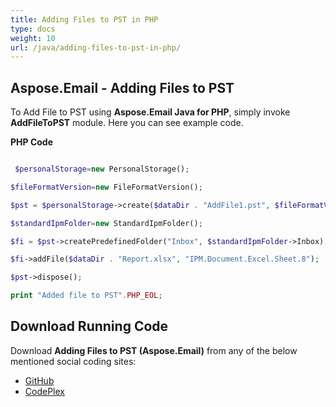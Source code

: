 ```yaml
---
title: Adding Files to PST in PHP
type: docs
weight: 10
url: /java/adding-files-to-pst-in-php/
---
```


## **Aspose.Email - Adding Files to PST**
To Add File to PST using **Aspose.Email Java for PHP**, simply invoke **AddFileToPST** module. Here you can see example code.

**PHP Code**

``` php

 $personalStorage=new PersonalStorage();

$fileFormatVersion=new FileFormatVersion();

$pst = $personalStorage->create($dataDir . "AddFile1.pst", $fileFormatVersion->Unicode);

$standardIpmFolder=new StandardIpmFolder();

$fi = $pst->createPredefinedFolder("Inbox", $standardIpmFolder->Inbox);

$fi->addFile($dataDir . "Report.xlsx", "IPM.Document.Excel.Sheet.8");

$pst->dispose();

print "Added file to PST".PHP_EOL;

```
## **Download Running Code**
Download **Adding Files to PST (Aspose.Email)** from any of the below mentioned social coding sites:

- [GitHub](https://github.com/aspose-email/Aspose.Email-for-Java/blob/master/Plugins/Aspose_Email_Java_for_PHP/src/aspose/email/ProgrammingOutlook/WorkingWithOutlookPersonalStorage/AddFileToPST.php)
- [CodePlex](https://asposeemailjavaphp.codeplex.com/SourceControl/latest#src/aspose/email/ProgrammingOutlook/WorkingWithOutlookPersonalStorage/AddFileToPST.php)
